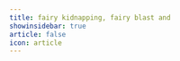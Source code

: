 ```yaml
---
title: fairy kidnapping, fairy blast and 
showinsidebar: true 
article: false 
icon: article 
---
```

